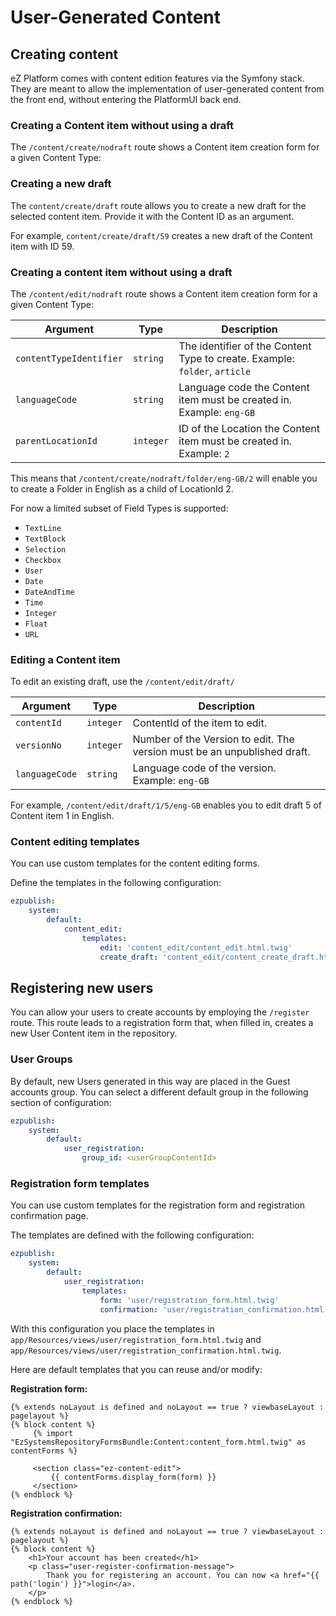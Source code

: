 # User-Generated Content

## Creating content

eZ Platform comes with content edition features via the Symfony stack. They are meant to allow the implementation of user-generated content from the front end, without entering the PlatformUI back end.

### Creating a Content item without using a draft

The `/content/create/nodraft` route shows a Content item creation form for a given Content Type:

### Creating a new draft

The `content/create/draft` route allows you to create a new draft for the selected content item.
Provide it with the Content ID as an argument.

For example, `content/create/draft/59` creates a new draft of the Content item with ID 59.

### Creating a content item without using a draft

The `/content/edit/nodraft` route shows a Content item creation form for a given Content Type:

| Argument                | Type      | Description                                                                |
|-------------------------|-----------|----------------------------------------------------------------------------|
| `contentTypeIdentifier` | `string`  | The identifier of the Content Type to create. Example: `folder`, `article` |
| `languageCode`          | `string`  | Language code the Content item must be created in. Example: `eng-GB`       |
| `parentLocationId`      | `integer` | ID of the Location the Content item must be created in. Example: `2`       |

This means that `/content/create/nodraft/folder/eng-GB/2` will enable you to create a Folder in English as a child of LocationId 2.

For now a limited subset of Field Types is supported:

- `TextLine`
- `TextBlock`
- `Selection`
- `Checkbox`
- `User`
- `Date`
- `DateAndTime`
- `Time`
- `Integer`
- `Float`
- `URL`

### Editing a Content item

To edit an existing draft, use the `/content/edit/draft/`

| Argument                | Type      | Description                                                              |
|-------------------------|-----------|--------------------------------------------------------------------------|
| `contentId`             | `integer` | ContentId of the item to edit.                                           |
| `versionNo`             | `integer` | Number of the Version to edit. The version must be an unpublished draft. |
| `languageCode`          | `string`  | Language code of the version. Example: `eng-GB`                          |

For example, `/content/edit/draft/1/5/eng-GB` enables you to edit draft 5 of Content item 1 in English.

### Content editing templates

You can use custom templates for the content editing forms.

Define the templates in the following configuration:

``` yaml
ezpublish:
    system:
        default:
            content_edit:
                templates:
                    edit: 'content_edit/content_edit.html.twig'
                    create_draft: 'content_edit/content_create_draft.html.twig'
```

## Registering new users

You can allow your users to create accounts by employing the `/register` route. This route leads to a registration form that, when filled in, creates a new User Content item in the repository.

### User Groups

By default, new Users generated in this way are placed in the Guest accounts group. You can select a different default group in the following section of configuration:

``` yaml
ezpublish:
    system:
        default:
            user_registration:
                group_id: <userGroupContentId>
```

### Registration form templates

You can use custom templates for the registration form and registration confirmation page.

The templates are defined with the following configuration:

``` yaml
ezpublish:
    system:
        default:
            user_registration:
                templates:
                    form: 'user/registration_form.html.twig'
                    confirmation: 'user/registration_confirmation.html.twig'
```

With this configuration you place the templates in `app/Resources/views/user/registration_form.html.twig` and `app/Resources/views/user/registration_confirmation.html.twig`.

Here are default templates that you can reuse and/or modify:

**Registration form:**

``` html+twig
{% extends noLayout is defined and noLayout == true ? viewbaseLayout : pagelayout %}
{% block content %}
     {% import "EzSystemsRepositoryFormsBundle:Content:content_form.html.twig" as contentForms %}

     <section class="ez-content-edit">
         {{ contentForms.display_form(form) }}
     </section>
{% endblock %}
```

**Registration confirmation:**

``` html+twig
{% extends noLayout is defined and noLayout == true ? viewbaseLayout : pagelayout %}
{% block content %}
    <h1>Your account has been created</h1>
    <p class="user-register-confirmation-message">
        Thank you for registering an account. You can now <a href="{{ path('login') }}">login</a>.
    </p>
{% endblock %}
```
